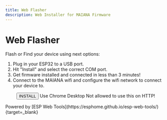 ```yaml
---
title: Web Flasher
description: Web Installer for MAIANA Firmware
---
```


<style>
  .md-content__button {
    display: none;
  }
  .pick-variant select {
    background: transparent;
    width: 300px;
    padding: 1px;
    font-size: 16pt;
    border: 1px solid #ddd;
    height: 51px;
    border-radius: 15px;
  }
  .invisible {
    visibility: hidden;
  }
  .radios li {
    list-style: none;
    line-height: 2em;
  }
</style>

# Web Flasher

Flash or Find your device using next options:

1. Plug in your ESP32 to a USB port.
2. Hit "Install" and select the correct COM port.
3. Get firmware installed and connected in less than 3 minutes!
4. Connect to the MAIANA wifi and configure the wifi network to connect your device to.

<p class="button-row" align="center">
<esp-web-install-button manifest="./manifest.json?raw=true">
  <button slot="activate" class="md-button md-button--primary">INSTALL</button>
  <span slot="unsupported">Use Chrome Desktop</span>
  <span slot="not-allowed">Not allowed to use this on HTTP!</span>
  
</esp-web-install-button>
</p>
Powered by [ESP Web Tools](https://esphome.github.io/esp-web-tools/){target=_blank}

<script type="module" src="https://unpkg.com/esp-web-tools@10/dist/web/install-button.js?module"></script>
